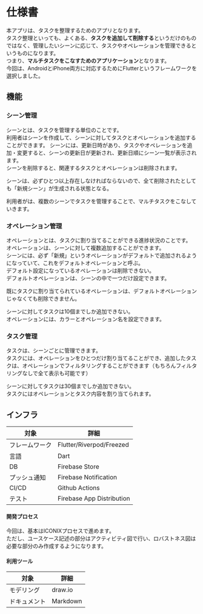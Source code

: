 # 仕様書
本アプリは、タスクを整理するためのアプリとなります。  
タスク整理といっても、よくある、**タスクを追加して削除する**というだけのものではなく、管理したいシーンに応じて、タスクやオペレーションを管理できるというものになります。  
つまり、**マルチタスクをこなすためのアプリケーション**となります。  
今回は、AndroidとiPhone両方に対応するためにFlutterというフレームワークを選択しました。  

## 機能

### シーン管理
シーンとは、タスクを管理する単位のことです。  
利用者はシーンを作成して、シーンに対してタスクとオペレーションを追加することができます。 
シーンには、更新日時があり、タスクやオペレーションを追加・変更すると、シーンの更新日が更新され、更新日順にシーン一覧が表示されます。   
シーンを削除すると、関連するタスクとオペレーションは削除されます。  
  
シーンは、必ずひとつ以上存在しなければならないので、全て削除されたとしても「新規シーン」が生成される状態となる。

利用者がは、複数のシーンでタスクを管理することで、マルチタスクをこなしていきます。

### オペレーション管理
オペレーションとは、タスクに割り当てることができる進捗状況のことです。  
オペレーションは、シーンに対して複数追加することができます。  
シーンには、必ず「新規」というオペレーションがデフォルトで追加されるようになっていて、これをデフォルトオペレーションと呼ぶ。  
デフォルト設定になっているオペレーションは削除できない。  
デフォルトオペレーションは、シーンの中で一つだけ設定できます。  

既にタスクに割り当てられているオペレーションは、デフォルトオペレーションじゃなくても削除できません。  

シーンに対してタスクは10個までしか追加できない。  
オペレーションには、カラーとオペレーション名を設定できます。

### タスク管理
タスクは、シーンごとに管理できます。  
タスクには、オペレーションをひとつだけ割り当てることができ、追加したタスクは、オペレーションでフィルタリングすることができます（もちろんフィルタリングなしで全て表示も可能です）  
   
シーンに対してタスクは30個までしか追加できない。  
タスクにはオペレーションとタスク内容を割り当てられます。

## インフラ

| 対象 | 詳細 |
| --- | --- |
| フレームワーク | Flutter/Riverpod/Freezed |
| 言語 | Dart |
| DB | Firebase Store |
| プッシュ通知 | Firebase Notification |
| CI/CD | Github Actions |
| テスト | Firebase App Distribution |

#### 開発プロセス
今回は、基本はICONIXプロセスで進めます。  
ただし、ユースケース記述の部分はアクティビティ図で行い、ロバストネス図は必要な部分のみ作成するようになります。


#### 利用ツール

| 対象 | 詳細 |
| --- | --- |
| モデリング | draw.io |
| ドキュメント | Markdown |
